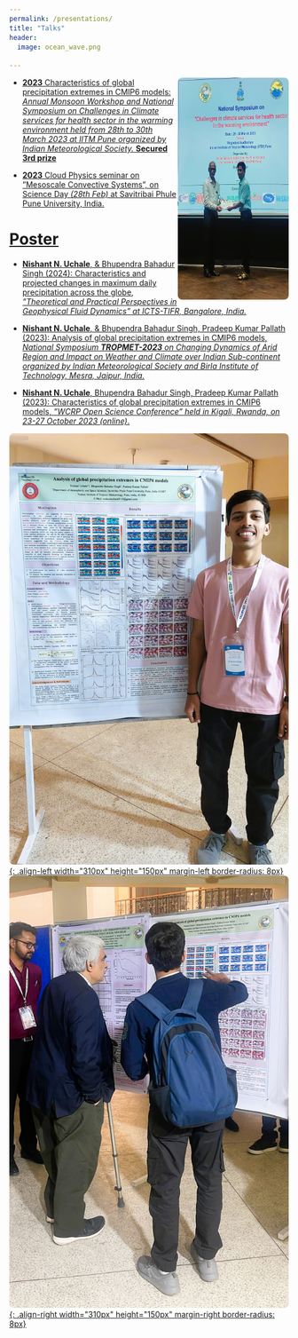 ```yaml
---
permalink: /presentations/
title: "Talks"
header:
  image: ocean_wave.png

---
```

<html>
<head>
<style>
div.gallery {
  float: right;
  width: 200px;
}  
img {
  border-radius: 8px;
}
</style>
</head>
<body>

<!-- ![AMS talk](/images/personal/web_talk2.png){: .align-right width="300px" height="200px" margin-right} -->
<!-- ![AMS talk](/images/personal/web_award.jpg){: .align-right width="300px" height="300px" margin-right border-radius: 8px} -->
<div class="gallery">
  <a target="_blank" href="/images/personal/web_award.jpg">
    <img src="/images/personal/web_award.jpg" alt="Flowers in Chania" align-right width="400px" height="400px" >
</div>

  * **2023** Characteristics of global precipitation extremes in CMIP6 models: *Annual Monsoon Workshop and National Symposium on Challenges in Climate services for health sector in the warming environment held from 28th to 30th March 2023 at IITM Pune organized by Indian Meteorological Society.* **Secured 3rd prize**

  * **2023** Cloud Physics seminar on ”Mesoscale Convective Systems”, on Science Day *(28th Feb)* at Savitribai Phule Pune University, India.

# Poster
  * **Nishant N. Uchale**, & Bhupendra Bahadur Singh (2024): Characteristics and projected changes in maximum daily precipitation across the globe, *”Theoretical and Practical Perspectives in Geophysical Fluid Dynamics” at ICTS-TIFR, Bangalore, India.*

  * **Nishant N. Uchale**, & Bhupendra Bahadur Singh, Pradeep Kumar Pallath (2023): Analysis of global precipitation extremes in CMIP6 models, *National Symposium **TROPMET-2023** on Changing Dynamics of Arid Region and Impact on Weather and Climate over Indian Sub-continent organized by Indian Meteorological Society and Birla Institute of Technology, Mesra, Jaipur, India.*

  * **Nishant N. Uchale**, Bhupendra Bahadur Singh, Pradeep Kumar Pallath (2023): Characteristics of global precipitation extremes in CMIP6 models, *”WCRP Open Science Conference” held in Kigali, Rwanda, on 23-27 October 2023 (online)*.

![AMS talk](/images/personal/web_poster.jpg){: .align-left width="310px" height="150px" margin-left border-radius: 8px}
![AMS talk](/images/personal/web_posexp.jpg){: .align-right width="310px" height="150px" margin-right border-radius: 8px}

<!-- <div class="timelineitem">
  <div class="tdate"> Apr 2023 </div>
  <div class="ttitle">Characteristics of global precipitation extremes in CMIP6 models </div>
  <div class="tdesc">*Annual Monsoon Workshop and National Symposium on Challenges in Climate services for health sector in the warming environment held from 28th to 30th March 2023 at IITM Pune organized by Indian Meteorological Society.* **Secured 3rd prize**
      <br> Indian Institute of Tropical Meteorology, Pune, India </div>
</div>
    
<div class="timelineitem">
  <div class="tdate"> Feb 2024 </div>
  <div class="ttitle">Gravitational Waves from Inspiraling Neutron Star Binaries: Magnetic Fields, Tidal Fields and Eccentricities</div>
  <div class="tdesc">42nd meeting of the Astronomical Society of India (<span style="color:grey">Poster</span>)
  <br>               Indian Institute of Science, Bengaluru, India </div>
</div>

<div class="timelineitem">
  <div class="tdate"> Dec 2023 </div>
  <div class="ttitle">Gravitational Waves from Magnetized Neutron Stars in Eccentric Orbits</div>
  <div class="tdesc">10th International Conference on Gravitation and Cosmology: New Horizons and Singularities in Gravity (<span style="color:grey">Poster</span>)
  <br>               Indian Institute of Technology, Guwahati, India </div>
</div>

<div class="timelineitem">
  <div class="tdate"> Nov 2023 </div>
  <div class="ttitle">GWAK: Gravitational-Wave Anomalous Knowledge with Recurrent Autoencoders (Raikman et al.)</div>
  <div class="tdesc">Conducted a seminar and led the discussion in the Astrophysical Relativity Journal Club at ICTS (<span style="color:grey">Seminar</span>)
  <br>               International Centre for Theoretical Sciences, Bengaluru, India </div>
</div>

<div class="timelineitem">
  <div class="tdate"> Apr 2023 </div>
  <div class="ttitle">Beyond the Binary: Detecting Gravitational Waves from Supernovae</div>
  <div class="tdesc">MS Thesis Talk Series, Aakashganga (IISER Pune Astronomy Club) (<span style="color:grey">Invited Talk</span>)
  <br>               Indian Institute of Science Education and Research Pune, India </div>
</div>

<div class="timelineitem">
  <div class="tdate"> Dec 2022 </div>
  <div class="ttitle">Detection and Reconstruction of GWs from Core-Collapse Supernovae</div>
  <div class="tdesc">32nd Meeting of the Indian Association for General Relativity and Gravitation (<span style="color:grey">Flash Talk and Poster</span>)
  <br>               Indian Institute of Science Education and Research Kolkata, India </div>
</div>

<div class="timelineitem">
  <div class="tdate"> Jul 2022 </div>
  <div class="ttitle">Binary Stellar Evolution using COSMIC (Compact Object Synthesis and Monte Carlo Investigation Code)</div>
  <div class="tdesc">Delivered a talk in the conclusion of ICTS GW Summer School mini-research project (<span style="color:grey">Talk</span>)
  <br>               International Centre for Theoretical Sciences, Bengaluru, India </div>
</div> -->
